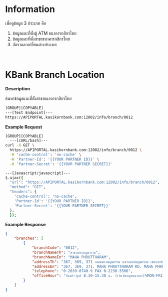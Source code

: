 ﻿# **Information**

เพื่อดูข้อมูล 3 ประเภท คือ

1. ข้อมูลและที่ตั้งตู้ ATM ธนาคารกสิกรไทย
2. ข้อมูลและที่ตั้งสาขาธนาคารกสิกรไทย
3. อัตราแลกเปลี่ยนต่างประเทศ

<br />

# KBank Branch Location

**Description**

ค้นหาข้อมูลและที่ตั้งสาขาธนาคารกสิกรไทย

```bash
[GROUP][COPYABLE]
---[Test Endpoint]---
https://APIPORTAL.kasikornbank.com:12002/info/branch/0012
```

**Example Request**

```bash
[GROUP][COPYABLE]
  ---[cURL/bash]---
curl -X GET \
  https://APIPORTAL.kasikornbank.com:12002/info/branch/0012 \
  -H 'cache-control': 'no-cache' \
  -H 'Partner-Id': '{{YOUR PARTNER ID}}' \
  -H 'Partner-Secret': '{{YOUR PARTNER SECRET}}'

---[Javascript/javascript]---
$.ajax({
  "url": "https://APIPORTAL.kasikornbank.com:12002/info/branch/0012",
  "method": "GET",
  "headers": {
    'cache-control': 'no-cache',
    'Partner-Id': '{{YOUR PARTNER ID}}',
    'Partner-Secret': '{{YOUR PARTNER SECRET}}'
  },
  });
```

**Example Response**

```json
{
    "branches": [
        {
            "branchCode": "0012",
            "branchNameTh": "สาขามหาพฤฒาราม",
            "branchNameEn": "MAHA PHRUTTHARAM",
            "addressTh": "367, 369, 371 ถนนมหาพฤฒาราม แขวงมหาพฤฒาราม เขตบางรัก กรุงเทพมหานคร 10500",
            "addressEn": "367, 369, 371, MAHA PHRUTTHARAM RD. MAHA PHRUTTHARAM BANG RAK BANGKOK 10500",
            "telephone": "0-2639-0740-9 FAX 0-2236-5566",
            "officeHour": "จันทร์-ศุกร์ 8.30-15.30 น. (เว้นวันหยุดธนาคาร)%MON-FRI 08.30-15.30 HRS (EXCEPT BANK HOLIDAYS)"
        }
    ]
}
```
